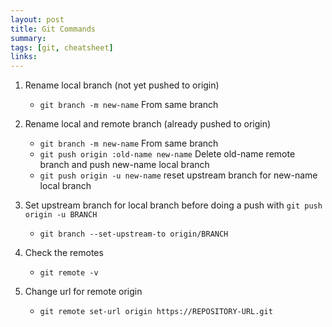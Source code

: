 ```yaml
---
layout: post
title: Git Commands
summary: 
tags: [git, cheatsheet]
links:
---
```


1. Rename local branch (not yet pushed to origin)
    - `git branch -m new-name` From same branch 

1. Rename local and remote branch (already pushed to origin) 
    - `git branch -m new-name` From same branch 
    - `git push origin :old-name new-name` Delete old-name remote branch and push new-name local branch
    - `git push origin -u new-name` reset upstream branch for new-name local branch
    
1. Set upstream branch for local branch before doing a push with `git push origin -u BRANCH`
    - `git branch --set-upstream-to origin/BRANCH` 

1.  Check the remotes
    - `git remote -v`

1. Change url for remote origin 
    - `git remote set-url origin https://REPOSITORY-URL.git`
